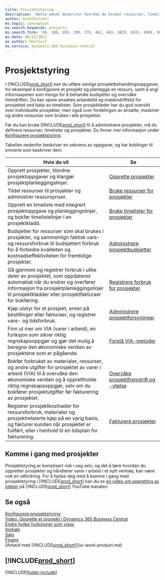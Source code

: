 ```yaml
---
title: Prosjektstyring
description: 'Dette emnet beskriver hvordan du bruker ressurser, timelister og prosjekter til å administrere prosjekter og budsjetter.'
author: brentholtorf
ms.topic: conceptual
ms.search.keywords: projects
ms.search.form: '89, 200, 289, 290, 376, 462, 463, 1029, 1615, 8904, 9014, 9015'
ms.date: 06/22/2021
ms.author: bholtorf
ms.service: dynamics-365-business-central
---
```

# <a name="project-management"></a>Prosjektstyring

I [!INCLUDE[prod_short](includes/prod_short.md)] kan du utføre vanlige prosjektbehandlingsoppgaver, for eksempel å konfigurere et prosjekt og planlegge en ressurs, samt å angi informasjonen som trengs for å behandle budsjetter og overvåke fremdriften. Du kan spore ansattes arbeidstid og maskindriftstid for prosjektet ved hjelp av timelister. Som prosjektleder har du god oversikt over individuelle prosjekter, men også over fordelingen av ansatte, maskiner og andre ressurser som brukes i alle prosjekter.

Før du kan bruke [!INCLUDE[prod_short](includes/prod_short.md)] til å administrere prosjekter, må du definere ressurser, timelister og prosjekter. Du finner mer informasjon under [Konfigurere prosjektstyring](projects-setup-projects.md).  

Tabellen nedenfor beskriver en sekvens av oppgaver, og har koblinger til emnene som beskriver dem.

| Hvis du vil | Se |
| --- | --- |
| Opprett prosjekter, tilordne prosjektoppgaver og klargjør prosjektplanleggingslinjer. |[Opprette prosjekter](projects-how-create-jobs.md) |
| Tildel ressurser til prosjekter og administrer ressurspriser. |[Bruke ressurser for prosjekter](projects-how-use-resources.md) |
| Opprett en timeliste med integrert prosjektoppgave og planleggingslinjer, og bokfør timelistelinjer i en prosjektkladd. |[Bruke timelister for prosjekter](projects-how-use-time-sheets.md) |
| Budsjetter for ressurser som skal brukes i prosjekter, og sammenlign faktisk vare- og ressursforbruk til budsjettert forbruk for å forbedre kvaliteten og kostnadseffektiviteten for fremtidige prosjekter. |[Administrere prosjektbudsjetter](projects-how-manage-budgets.md) |
| Gå gjennom og registrer forbruk i ulike deler av prosjektet, som oppdateres automatisk når du endrer og overfører informasjon fra prosjektplanleggingslinjer til prosjektkladder eller prosjektfakturaer for bokføring. |[Registrere forbruk for prosjekter](projects-how-record-job-usage.md) |
| Kjøp utstyr for et prosjekt, enten på bestillinger eller fakturaer, og registrer vare- og tidsforbruk. |[Administrere prosjektforsyninger](projects-how-manage-project-supplies.md) |
| Finn ut mer om VIA (varer i arbeid), en funksjon som sikrer riktig regnskapsoppgjør og gjør det mulig å beregne den økonomiske verdien av prosjektene som er pågående. |[Forstå VIA-metoder](projects-understanding-wip.md) |
| Bokfør forbruket av materialer, ressurser, og andre utgifter for prosjektet av varer i arbeid (VIA) til å overvåke den økonomiske verdien og å opprettholde riktig regnskapsoppgjør, selv om du bokfører prosjektutgifter før fakturering av prosjektet. |[Overvåke prosjektfremdrift og -ytelse](projects-how-monitor-progress-performance.md) |
| Registrer prosjektkostnader for ressursforbruk, materialer og prosjektrelaterte kjøp på en varig basis, og fakturer kunden når prosjektet er fullført, eller i henhold til en tidsplan for fakturering. |[Fakturere prosjekter](projects-how-invoice-jobs.md) |

## <a name="get-started-with-projects"></a>Komme i gang med prosjekter

Prosjektstyring er komplisert nok i seg selv, og det å lære hvordan du oppretter prosjekter og håndterer varer i arbeid i et nytt verktøy, kan være nok en utfordring. For å hjelpe deg med å komme i gang med prosjektstyring i [!INCLUDE[prod_short](includes/prod_short.md)] kan du se [en video om oppretting av jobber](https://www.youtube.com/watch?v=VqaPWr7BWmw) på [!INCLUDE[prod_short](includes/prod_short.md)] YouTube-kanalen.  

## <a name="see-also"></a>Se også

[Konfigurere prosjektstyring](projects-setup-projects.md)  
[Video: Opprette et prosjekt i Dynamics 365 Business Central](https://www.youtube.com/watch?v=VqaPWr7BWmw)  
[Endre hvilke funksjoner som vises](ui-experiences.md)  
[Innkjøp](purchasing-manage-purchasing.md)  
[Salg](sales-manage-sales.md)  
[Finans](finance.md)  
[Arbeid med [!INCLUDE[prod_short](includes/prod_short.md)]](ui-work-product.md)  

## [!INCLUDE[prod_short](includes/free_trial_md.md)]  


[!INCLUDE[footer-include](includes/footer-banner.md)]
